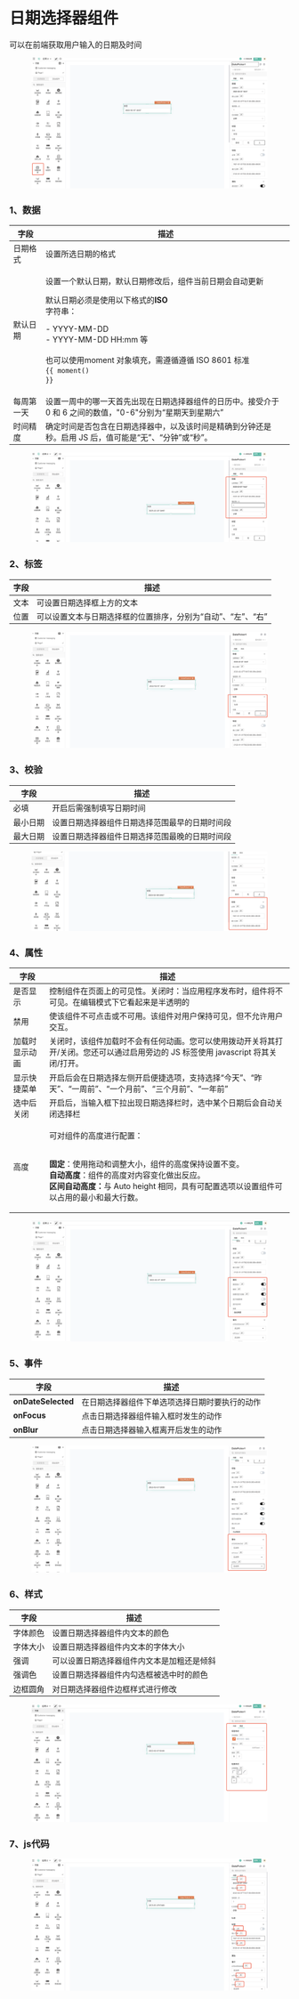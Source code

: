 # 日期选择器组件

&#x20;可以在前端获取用户输入的日期及时间

<figure><img src="../../../.gitbook/assets/image (15) (1).png" alt=""><figcaption></figcaption></figure>

### 1、数据

| 字段    | 描述                                                                                                                                                                                                               |
| ----- | ---------------------------------------------------------------------------------------------------------------------------------------------------------------------------------------------------------------- |
| 日期格式  | 设置所选日期的格式                                                                                                                                                                                                        |
| 默认日期  | <p>设置一个默认日期，默认日期修改后，组件当前日期会自动更新</p><p></p><p>默认日期必须是使用以下格式的<strong>ISO</strong><br>字符串： </p><p>- YYYY-MM-DD<br>- YYYY-MM-DD HH:mm 等<br><br>也可以使用moment 对象填充，需遵循遵循 ISO 8601 标准<br><code>{{ moment() }}</code></p> |
| 每周第一天 | 设置一周中的哪一天首先出现在日期选择器组件的日历中。接受介于 0 和 6 之间的数值，"0-6"分别为“星期天到星期六”                                                                                                                                                     |
| 时间精度  | 确定时间是否包含在日期选择器中，以及该时间是精确到分钟还是秒。启用 JS 后，值可能是“无”、“分钟”或“秒”。                                                                                                                                                         |

<figure><img src="../../../.gitbook/assets/image (2) (2) (1) (1).png" alt=""><figcaption></figcaption></figure>

### 2、标签

| 字段 | 描述                                |
| -- | --------------------------------- |
| 文本 | 可设置日期选择框上方的文本                     |
| 位置 | 可以设置文本与日期选择框的位置排序，分别为“自动”、“左”、“右” |

<figure><img src="../../../.gitbook/assets/image (8) (2).png" alt=""><figcaption></figcaption></figure>

### 3、校验

| 字段   | 描述                      |
| ---- | ----------------------- |
| 必填   | 开启后需强制填写日期时间            |
| 最小日期 | 设置日期选择器组件日期选择范围最早的日期时间段 |
| 最大日期 | 设置日期选择器组件日期选择范围最晚的日期时间段 |

<figure><img src="../../../.gitbook/assets/image (28) (1) (1).png" alt=""><figcaption></figcaption></figure>



### 4、属性

| 字段      | 描述                                                                                                                                                                                      |
| ------- | --------------------------------------------------------------------------------------------------------------------------------------------------------------------------------------- |
| 是否显示    | 控制组件在页面上的可见性。关闭时：当应用程序发布时，组件将不可见。在编辑模式下它看起来是半透明的                                                                                                                                        |
| 禁用      | 使该组件不可点击或不可用。该组件对用户保持可见，但不允许用户交互。                                                                                                                                                       |
| 加载时显示动画 | 关闭时，该组件加载时不会有任何动画。您可以使用拨动开关将其打开/关闭。您还可以通过启用旁边的 JS 标签使用 javascript 将其关闭/打开。                                                                                                              |
| 显示快捷菜单  | 开启后会在日期选择左侧开启便捷选项，支持选择“今天”、“昨天”、“一周前”、“一个月前”、“三个月前”、“一年前”                                                                                                                               |
| 选中后关闭   | 开启后，当输入框下拉出现日期选择栏时，选中某个日期后会自动关闭选择栏                                                                                                                                                      |
| 高度      | <p>可对组件的高度进行配置：</p><p><br><strong>固定</strong>：使用拖动和调整大小，组件的高度保持设置不变。<br><strong>自动高度</strong>：组件的高度对内容变化做出反应。<br><strong>区间自动高度：</strong>与 Auto height 相同，具有可配置选项以设置组件可以占用的最小和最大行数。</p> |

<figure><img src="../../../.gitbook/assets/image (26) (1) (1).png" alt=""><figcaption></figcaption></figure>

### 5、事件

| 字段                 | 描述                      |
| ------------------ | ----------------------- |
| **onDateSelected** | 在日期选择器组件下单选项选择日期时要执行的动作 |
| **onFocus**        | 点击日期选择器组件输入框时发生的动作      |
| **onBlur**         | 点击日期选择器输入框离开后发生的动作      |

<figure><img src="../../../.gitbook/assets/image (42) (1).png" alt=""><figcaption></figcaption></figure>

### 6、样式

| 字段   | 描述                    |
| ---- | --------------------- |
| 字体颜色 | 设置日期选择器组件内文本的颜色       |
| 字体大小 | 设置日期选择器组件内文本的字体大小     |
| 强调   | 可以设置日期选择器组件内文本是加粗还是倾斜 |
| 强调色  | 设置日期选择器组件内勾选框被选中时的颜色  |
| 边框圆角 | 对日期选择器组件边框样式进行修改      |

<figure><img src="../../../.gitbook/assets/image (13) (1).png" alt=""><figcaption></figcaption></figure>

### 7、js代码



<figure><img src="../../../.gitbook/assets/image (38) (1) (1) (1).png" alt=""><figcaption></figcaption></figure>
